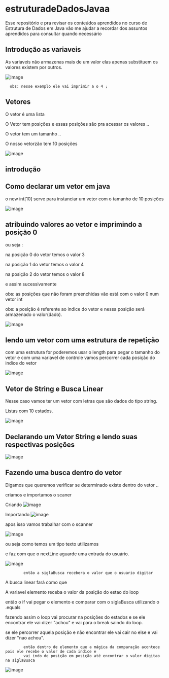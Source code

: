 # estruturadeDadosJavaa
Esse repositório e pra revisar os conteúdos aprendidos no curso de Estrutura de Dados em Java vão me ajudar a recordar dos assuntos aprendidos para consultar quando necessário


Introdução as variaveis
---
As variaveis não armazenas mais de um valor elas apenas substituem os valores existem por outros.

![image](https://github.com/leandroyoo/estruturadeDadosJavaa/assets/94478634/10bc7281-13f0-442e-8fe5-db3ebb7ea446)

      obs: nesse exemplo ele vai imprimir a o 4 ;
Vetores
---
O vetor é uma lista

O Vetor tem posições e essas posições são pra acessar os valores .. 

O vetor tem um tamanho .. 


O nosso vetorzão tem 10 posições 

![image](https://github.com/leandroyoo/estruturadeDadosJavaa/assets/94478634/01c1069c-effe-4cd7-9f0d-00a2d7a0fe6b)



introdução
---


Como declarar um vetor em java 
---
o new int[10] serve para instanciar um vetor com o tamanho de 10 posições 


![image](https://github.com/leandroyoo/estruturadeDadosJavaa/assets/94478634/5b4206b9-f80e-4684-a38e-5cd7f6f2683d)

atribuindo valores ao vetor e imprimindo a posição 0
--
ou seja :

na posição 0 do vetor temos o valor 3 

na posição 1 do vetor temos o valor 4

na posição 2 do vetor temos o valor 8 
 
 e assim sucessivamente

obs: as posições que não foram preenchidas vão está com o valor 0 num vetor int

obs: a posição é referente ao indice do vetor e nessa posição será armazenado o valor(dado).


![image](https://github.com/leandroyoo/estruturadeDadosJavaa/assets/94478634/65c5ff06-e8ec-470b-b1c4-284bf76fd145)


lendo um vetor com uma estrutura de repetição
--
com uma estrutura for poderemos usar o length para pegar o tamanho do vetor e com uma variavel de controle vamos percorrer cada posição do indice do vetor 



![image](https://github.com/leandroyoo/estruturadeDadosJavaa/assets/94478634/a5ef0ca7-efc3-411b-83a4-42f7f42e4eda)

Vetor de String e Busca Linear 
---

Nesse caso vamos ter um vetor com letras que são dados do tipo string. 

Listas com 10 estados.

![image](https://github.com/leandroyoo/estruturadeDadosJavaa/assets/94478634/8ed46480-1e6a-4d0e-b2cb-5c8061c457bc)



Declarando um Vetor String e lendo suas respectivas posições
---
![image](https://github.com/leandroyoo/estruturadeDadosJavaa/assets/94478634/6b56228e-baf1-4ee0-b5c6-39d968a7f9ab)


Fazendo uma busca dentro do vetor 
--
Digamos que queremos verificar se determinado existe dentro do vetor .. 

criamos e importamos o scaner 


Criando
![image](https://github.com/leandroyoo/estruturadeDadosJavaa/assets/94478634/01f9a719-ccd4-440b-94d4-87802a28882d)

Importando 
![image](https://github.com/leandroyoo/estruturadeDadosJavaa/assets/94478634/f9fff3a4-6c7e-4ea1-b444-4c97423f29fa)


apos isso vamos trabalhar com o scanner 

![image](https://github.com/leandroyoo/estruturadeDadosJavaa/assets/94478634/9cfbfb36-8fee-49d3-a9f9-6aa73a1d3fcd)



ou seja como temos um tipo texto utilizamos 


e faz com que o nextLine aguarde uma entrada do usuário.


![image](https://github.com/leandroyoo/estruturadeDadosJavaa/assets/94478634/3e58d05b-7a33-4c15-88b9-e8ad300e21cf)


            então a siglaBusca recebera o valor que o usuario digitar
            
            
            
 A busca linear fará como que 
 
 A variavel elemento receba o valor da posição do estao do loop
 
 então o if vai pegar o elemento e comparar com o siglaBusca utilizando o .equals 
 
fazendo assim o loop vai procurar na posições do estados e se ele encontrar
ele vai dizer "achou" e vai para o break saindo do loop.

se ele percorrer aquela posição e não encontrar ele vai cair no else
e vai dizer "nao achou". 

            então dentro de elemento que a mágica da comparação acontece pois ele recebe o valor de cada indice e
            vai indo de posição em posição até encontrar o valor digitao na siglaBusca



 ![image](https://github.com/leandroyoo/estruturadeDadosJavaa/assets/94478634/6c819345-5b33-4827-8a55-9ef92c9c9544)














